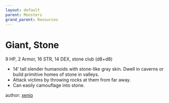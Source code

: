```yaml
---
layout: default
parent: Monsters
grand_parent: Resources
---
```

# Giant, Stone
9 HP, 2 Armor, 16 STR, 14 DEX, stone club (d8+d8)  
- 14’ tall slender humanoids with stone-like gray skin.   Dwell in caverns or build primitive homes of stone in valleys.  
- Attack victims by throwing rocks at them from far away.  
- Can easily camouflage into stone.  

author: [xenio](https://xenioinabottle.blogspot.com)

